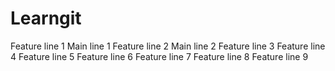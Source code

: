 # Learngit
Feature line 1
Main line 1
Feature line 2
Main line 2
Feature line 3
Feature line 4
Feature line 5
Feature line 6
Feature line 7
Feature line 8
Feature line 9